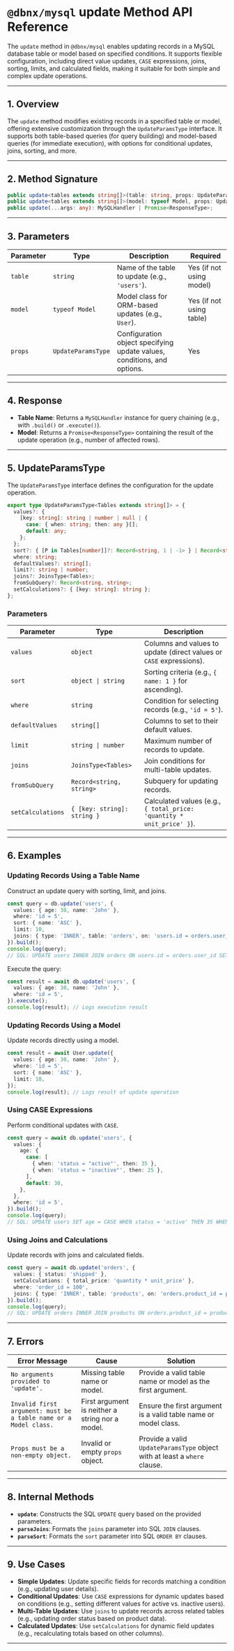 
# `@dbnx/mysql` update Method API Reference

The `update` method in `@dbnx/mysql` enables updating records in a MySQL database table or model based on specified conditions. It supports flexible configuration, including direct value updates, `CASE` expressions, joins, sorting, limits, and calculated fields, making it suitable for both simple and complex update operations.

---

## 1. Overview

The `update` method modifies existing records in a specified table or model, offering extensive customization through the `UpdateParamsType` interface. It supports both table-based queries (for query building) and model-based queries (for immediate execution), with options for conditional updates, joins, sorting, and more.

---

## 2. Method Signature

```typescript
public update<tables extends string[]>(table: string, props: UpdateParamsType<tables>): MySQLHandler;
public update<tables extends string[]>(model: typeof Model, props: UpdateParamsType<tables>): Promise<ResponseType>;
public update(...args: any): MySQLHandler | Promise<ResponseType>;
```

---

## 3. Parameters

| Parameter | Type                     | Description                                                                 | Required |
|-----------|--------------------------|-----------------------------------------------------------------------------|----------|
| `table`   | `string`                 | Name of the table to update (e.g., `'users'`).                              | Yes (if not using model) |
| `model`   | `typeof Model`           | Model class for ORM-based updates (e.g., `User`).                           | Yes (if not using table) |
| `props`   | `UpdateParamsType`       | Configuration object specifying update values, conditions, and options.     | Yes      |

---

## 4. Response

- **Table Name**: Returns a `MySQLHandler` instance for query chaining (e.g., with `.build()` or `.execute()`).
- **Model**: Returns a `Promise<ResponseType>` containing the result of the update operation (e.g., number of affected rows).

---

## 5. UpdateParamsType

The `UpdateParamsType` interface defines the configuration for the update operation.

```typescript
export type UpdateParamsType<Tables extends string[]> = {
  values?: {
    [key: string]: string | number | null | {
      case: { when: string; then: any }[];
      default: any;
    };
  };
  sort?: { [P in Tables[number]]?: Record<string, 1 | -1> } | Record<string, 1 | -1> | string;
  where: string;
  defaultValues?: string[];
  limit?: string | number;
  joins?: JoinsType<Tables>;
  fromSubQuery?: Record<string, string>;
  setCalculations?: { [key: string]: string };
};
```

### Parameters

| Parameter          | Type                                      | Description                                                                 |
|--------------------|-------------------------------------------|-----------------------------------------------------------------------------|
| `values`           | `object`                                  | Columns and values to update (direct values or `CASE` expressions).         |
| `sort`             | `object \| string`                        | Sorting criteria (e.g., `{ name: 1 }` for ascending).                       |
| `where`            | `string`                                  | Condition for selecting records (e.g., `'id = 5'`).                         |
| `defaultValues`    | `string[]`                                | Columns to set to their default values.                                    |
| `limit`            | `string \| number`                        | Maximum number of records to update.                                       |
| `joins`            | `JoinsType<Tables>`                       | Join conditions for multi-table updates.                                   |
| `fromSubQuery`     | `Record<string, string>`                  | Subquery for updating records.                                             |
| `setCalculations`  | `{ [key: string]: string }`               | Calculated values (e.g., `{ total_price: 'quantity * unit_price' }`).       |

---

## 6. Examples

### Updating Records Using a Table Name

Construct an update query with sorting, limit, and joins.

```typescript
const query = db.update('users', {
  values: { age: 30, name: 'John' },
  where: 'id = 5',
  sort: { name: 'ASC' },
  limit: 10,
  joins: { type: 'INNER', table: 'orders', on: 'users.id = orders.user_id' },
}).build();
console.log(query);
// SQL: UPDATE users INNER JOIN orders ON users.id = orders.user_id SET age = 30, name = 'John' WHERE id = 5 ORDER BY name ASC LIMIT 10;
```

Execute the query:

```typescript
const result = await db.update('users', {
  values: { age: 30, name: 'John' },
  where: 'id = 5',
}).execute();
console.log(result); // Logs execution result
```

### Updating Records Using a Model

Update records directly using a model.

```typescript
const result = await User.update({
  values: { age: 30, name: 'John' },
  where: 'id = 5',
  sort: { name: 'ASC' },
  limit: 10,
});
console.log(result); // Logs result of update operation
```

### Using CASE Expressions

Perform conditional updates with `CASE`.

```typescript
const query = await db.update('users', {
  values: {
    age: {
      case: [
        { when: 'status = "active"', then: 35 },
        { when: 'status = "inactive"', then: 25 },
      ],
      default: 30,
    },
  },
  where: 'id = 5',
}).build();
console.log(query);
// SQL: UPDATE users SET age = CASE WHEN status = 'active' THEN 35 WHEN status = 'inactive' THEN 25 ELSE 30 END WHERE id = 5;
```

### Using Joins and Calculations

Update records with joins and calculated fields.

```typescript
const query = await db.update('orders', {
  values: { status: 'shipped' },
  setCalculations: { total_price: 'quantity * unit_price' },
  where: 'order_id = 100',
  joins: { type: 'INNER', table: 'products', on: 'orders.product_id = products.id' },
}).build();
console.log(query);
// SQL: UPDATE orders INNER JOIN products ON orders.product_id = products.id SET status = 'shipped', total_price = quantity * unit_price WHERE order_id = 100;
```

---

## 7. Errors

| Error Message                                      | Cause                                              | Solution                                                                 |
|----------------------------------------------------|----------------------------------------------------|--------------------------------------------------------------------------|
| `No arguments provided to 'update'.`               | Missing table name or model.                       | Provide a valid table name or model as the first argument.               |
| `Invalid first argument: must be a table name or a Model class.` | First argument is neither a string nor a model.    | Ensure the first argument is a valid table name or model class.          |
| `Props must be a non-empty object.`                | Invalid or empty `props` object.                   | Provide a valid `UpdateParamsType` object with at least a `where` clause.|

---

## 8. Internal Methods

- **`update`**: Constructs the SQL `UPDATE` query based on the provided parameters.
- **`parseJoins`**: Formats the `joins` parameter into SQL `JOIN` clauses.
- **`parseSort`**: Formats the `sort` parameter into SQL `ORDER BY` clauses.

---

## 9. Use Cases

- **Simple Updates**: Update specific fields for records matching a condition (e.g., updating user details).
- **Conditional Updates**: Use `CASE` expressions for dynamic updates based on conditions (e.g., setting different values for active vs. inactive users).
- **Multi-Table Updates**: Use `joins` to update records across related tables (e.g., updating order status based on product data).
- **Calculated Updates**: Use `setCalculations` for dynamic field updates (e.g., recalculating totals based on other columns).

---
